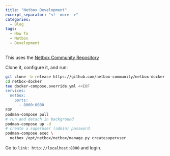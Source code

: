 ```yaml
---
title: "Netbox Development"
excerpt_separator: "<!--more-->"
categories:
  - Blog
tags:
  - How To
  - Netbox
  - Development
---
```


This uses the [Netbox Community Repository](https://github.com/netbox-community/netbox)

Clone it, configure it, and run:

```bash
git clone -b release https://github.com/netbox-community/netbox-docker.git
cd netbox-docker
tee docker-compose.override.yml <<EOF
services:
  netbox:
    ports:
      - 8000:8080
EOF
podman-compose pull
# run and detach in background
podman-compose up -d
# create a superuser (admin) password
podman-compose exec \
  netbox /opt/netbox/netbox/manage.py createsuperuser
```

Go to `link: http://localhost:8000` and login.

